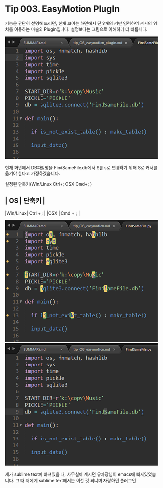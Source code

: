 # Tip 003. EasyMotion PlugIn

기능을 간단히 설명해 드리면, 현재 보이는 화면에서 단 3개의 키만 입력하여 커서의 위치를 이동하는 마술의 Plugin입니다. 설명보다는 그림으로 이해하기 더 빠름니다.

![](tip_003\001.png)

현재 화면에서 DB파일명을 FindSameFile.db에서 S를 s로 변경하기 위해 S로 커서를 옮겨야 한다고 가정하겠습니다.

설정된 단축키(Win/Linux Ctrl+;  OSX Cmd+; )

| OS      | 단축키   |
----------------------
|Win/Linux| Ctrl + ; |
|OSX      | Cmd + ;  |


![](tip_003\002.png)
![](tip_003\003.png)

제가 sublime text에 빠져있을 때, 사무실에 계시던 유차장님이 emacs에 빠져있었습니다. 그 때 저에게 sublime text에서는 이런 것 되냐며 자랑하던 플러그인 
